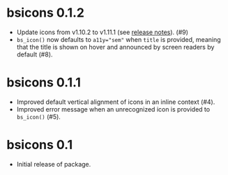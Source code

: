 # bsicons 0.1.2

* Update icons from v1.10.2 to v1.11.1 (see [release notes](https://github.com/twbs/icons/releases)). (#9)
* `bs_icon()` now defaults to `a11y="sem"` when `title` is provided, meaning that the title is shown on hover and announced by screen readers by default (#8).

# bsicons 0.1.1

* Improved default vertical alignment of icons in an inline context (#4).
* Improved error message when an unrecognized icon is provided to `bs_icon()` (#5). 

# bsicons 0.1

* Initial release of package.
